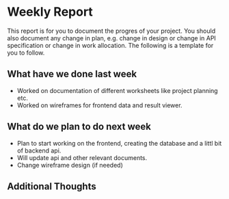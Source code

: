 # Weekly Report

This report is for you to document the progres of your project. You should also document any change in plan, e.g. change in design or change in API specification or change in work allocation. The following is a template for you to follow.

## What have we done last week

-   Worked on documentation of different worksheets like project planning etc.
-   Worked on wireframes for frontend data and result viewer.

## What do we plan to do next week

-   Plan to start working on the frontend, creating the database and a littl bit of backend api.
-   Will update api and other relevant documents.
-   Change wireframe design (if needed)

## Additional Thoughts
